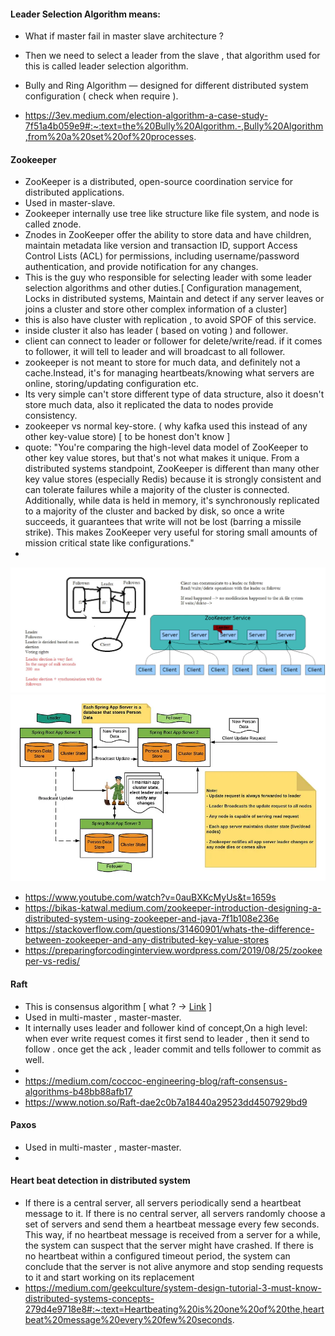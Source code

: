 #### Leader Selection Algorithm means:

- What if master fail in master slave architecture ?
- Then we need to select a leader from the slave , that algorithm used for this is called leader selection algorithm.
- Bully and Ring Algorithm — designed for different distributed system configuration ( check when require ).


- https://3ev.medium.com/election-algorithm-a-case-study-7f51a4b059e9#:~:text=the%20Bully%20Algorithm.-,Bully%20Algorithm,from%20a%20set%20of%20processes.

#### Zookeeper 

- ZooKeeper is a distributed, open-source coordination service for distributed applications.
- Used in master-slave.
- Zookeeper internally use tree like structure like file system, and node is called znode.
- Znodes in ZooKeeper offer the ability to store data and have children, maintain metadata like version and transaction ID, support Access Control Lists (ACL) for permissions, including username/password authentication, and provide notification for any changes.
- This is the guy who responsible for selecting leader with some leader selection algorithms and other duties.[ Configuration management, Locks in distributed systems,  Maintain and detect if any server leaves or joins a cluster and store other complex information of a cluster]
- this is also have cluster with replication , to avoid SPOF of this service.
- inside cluster it also has leader ( based on voting ) and follower.
- client can connect to leader or follower for delete/write/read. if it comes to follower, it will tell to leader and will broadcast to all follower.
- zookeeper is not meant to store for much data, and definitely not a cache.Instead, it's for managing heartbeats/knowing what servers are online, storing/updating configuration etc.
- Its very simple can't store different type of data structure, also it doesn't store much data, also it replicated the data to nodes provide consistency.
- zookeeper vs normal key-store. ( why kafka used this instead of any other key-value store) [ to be honest don't know ]
- quote: "You're comparing the high-level data model of ZooKeeper to other key value stores, but that's not what makes it unique. From a distributed systems standpoint, ZooKeeper is different than many other key value stores (especially Redis) because it is strongly consistent and can tolerate failures while a majority of the cluster is connected. Additionally, while data is held in memory, it's synchronously replicated to a majority of the cluster and backed by disk, so once a write succeeds, it guarantees that write will not be lost (barring a missile strike). This makes ZooKeeper very useful for storing small amounts of mission critical state like configurations."
- 




![img_1.png](img_1.png)
![img.png](img.png)
- https://www.youtube.com/watch?v=0auBXKcMyUs&t=1659s
- https://bikas-katwal.medium.com/zookeeper-introduction-designing-a-distributed-system-using-zookeeper-and-java-7f1b108e236e
- https://stackoverflow.com/questions/31460901/whats-the-difference-between-zookeeper-and-any-distributed-key-value-stores
- https://preparingforcodinginterview.wordpress.com/2019/08/25/zookeeper-vs-redis/

#### Raft
- This is consensus algorithm [ what ? -> [Link](https://www.notion.so/Distributed-consensus-63b85ade896c4e49ade80ac361690953) ]
- Used in multi-master , master-master.
- It internally uses leader and follower kind of concept,On a high level: when ever write request comes it first send to leader , then it send to follow . once get the ack , leader commit and tells follower to commit as well.
- 
- https://medium.com/coccoc-engineering-blog/raft-consensus-algorithms-b48bb88afb17
- https://www.notion.so/Raft-dae2c0b7a18440a29523dd4507929bd9



#### Paxos

- Used in multi-master , master-master.
- 

#### Heart beat detection in distributed system

-  If there is a central server, all servers periodically send a heartbeat message to it. If there is no central server, all servers randomly choose a set of servers and send them a heartbeat message every few seconds. This way, if no heartbeat message is received from a server for a while, the system can suspect that the server might have crashed. If there is no heartbeat within a configured timeout period, the system can conclude that the server is not alive anymore and stop sending requests to it and start working on its replacement
- https://medium.com/geekculture/system-design-tutorial-3-must-know-distributed-systems-concepts-279d4e9718e8#:~:text=Heartbeating%20is%20one%20of%20the,heartbeat%20message%20every%20few%20seconds.


